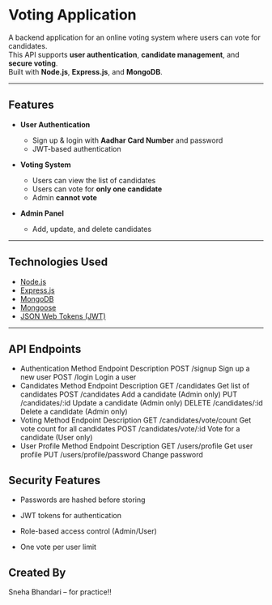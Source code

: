 # Voting Application

A backend application for an online voting system where users can vote for candidates.  
This API supports **user authentication**, **candidate management**, and **secure voting**.  
Built with **Node.js**, **Express.js**, and **MongoDB**.

---

## Features

- **User Authentication**
  - Sign up & login with **Aadhar Card Number** and password
  - JWT-based authentication

- **Voting System**
  - Users can view the list of candidates
  - Users can vote for **only one candidate**
  - Admin **cannot vote**

- **Admin Panel**
  - Add, update, and delete candidates

---

## Technologies Used
- [Node.js](https://nodejs.org/)
- [Express.js](https://expressjs.com/)
- [MongoDB](https://www.mongodb.com/)
- [Mongoose](https://mongoosejs.com/)
- [JSON Web Tokens (JWT)](https://jwt.io/)

---

## API Endpoints

- Authentication
    Method	    Endpoint    	Description
    POST	    /signup	        Sign up a new user
    POST	    /login	        Login a user
- Candidates
    Method	    Endpoint	        Description
    GET	        /candidates	        Get list of candidates
    POST	    /candidates	        Add a candidate (Admin only)
    PUT	        /candidates/:id	    Update a candidate (Admin only)
    DELETE	    /candidates/:id	    Delete a candidate (Admin only)
- Voting
    Method	    Endpoint	            Description
    GET	        /candidates/vote/count	Get vote count for all candidates
    POST	    /candidates/vote/:id	Vote for a candidate (User only)
- User Profile
    Method	    Endpoint	                Description
    GET	        /users/profile	            Get user profile
    PUT	        /users/profile/password	    Change password

## Security Features

- Passwords are hashed before storing

- JWT tokens for authentication

- Role-based access control (Admin/User)

- One vote per user limit

## Created By
Sneha Bhandari – for practice!!